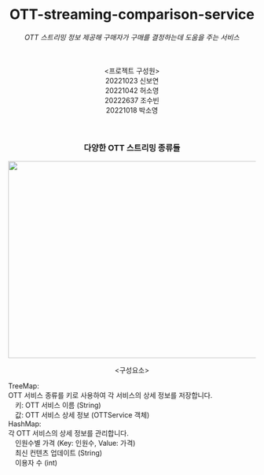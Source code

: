 <div align=center>
<h1>OTT-streaming-comparison-service </h1>


_OTT 스트리밍 정보 제공해 구매자가 구매를 결정하는데 도움을 주는 서비스_
<br/>
<br/>
<br/>

<프로젝트 구성원> <br/>
20221023 신보연  
20221042 허소영   
20222637 조수빈 <br/>
20221018 박소영
  
<br/>

<h3>다양한 OTT 스트리밍 종류들</h3>
<img src="https://github.com/Boyeon-Shin/ott-streaming-service/assets/141127815/42b0a714-af38-497d-bd0e-b8abc5aa24d6"  width="600" height="400"/>

<구성요소> <br/> </div>
<div align=left>
TreeMap: <br/>
OTT 서비스 종류를 키로 사용하여 각 서비스의 상세 정보를 저장합니다.<br/>
&emsp;키: OTT 서비스 이름 (String)<br/>
&emsp;값: OTT 서비스 상세 정보 (OTTService 객체)<br/>
HashMap:<br/>
각 OTT 서비스의 상세 정보를 관리합니다.<br/>
&emsp;인원수별 가격 (Key: 인원수, Value: 가격)<br/>
&emsp;최신 컨텐츠 업데이트 (String)<br/>
&emsp;이용자 수 (int)


